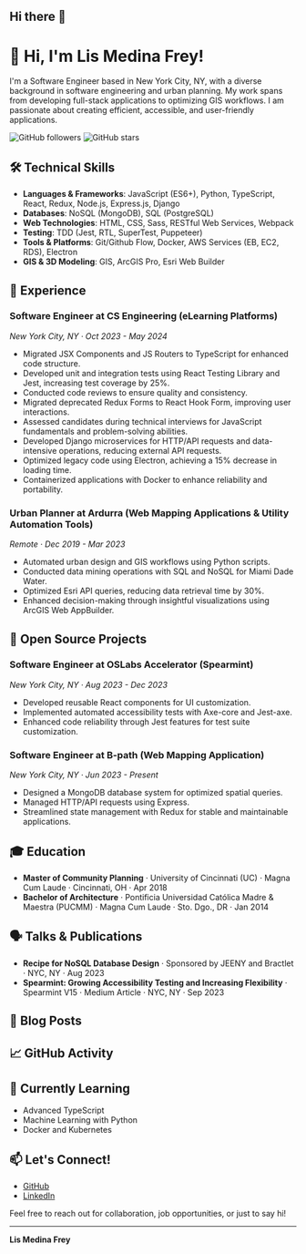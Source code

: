 ## Hi there 👋

<!--
**LisCMF/LisCMF** is a ✨ _special_ ✨ repository because its `README.md` (this file) appears on your GitHub profile.

Here are some ideas to get you started:

- 🔭 I’m currently working on ...
- 🌱 I’m currently learning ...
- 👯 I’m looking to collaborate on ...
- 🤔 I’m looking for help with ...
- 💬 Ask me about ...
- 📫 How to reach me: ...
- 😄 Pronouns: ...
- ⚡ Fun fact: ...
-->

# 👋 Hi, I'm Lis Medina Frey!

I'm a Software Engineer based in New York City, NY, with a diverse background in software engineering and urban planning. My work spans from developing full-stack applications to optimizing GIS workflows. I am passionate about creating efficient, accessible, and user-friendly applications.

![GitHub followers](https://img.shields.io/github/followers/LisCMF?style=social)
![GitHub stars](https://img.shields.io/github/stars/LisCMF?style=social)


## 🛠️ Technical Skills

- **Languages & Frameworks**: JavaScript (ES6+), Python, TypeScript, React, Redux, Node.js, Express.js, Django
- **Databases**: NoSQL (MongoDB), SQL (PostgreSQL)
- **Web Technologies**: HTML, CSS, Sass, RESTful Web Services, Webpack
- **Testing**: TDD (Jest, RTL, SuperTest, Puppeteer)
- **Tools & Platforms**: Git/Github Flow, Docker, AWS Services (EB, EC2, RDS), Electron
- **GIS & 3D Modeling**: GIS, ArcGIS Pro, Esri Web Builder

## 🔬 Experience

### Software Engineer at CS Engineering (eLearning Platforms)
*New York City, NY · Oct 2023 - May 2024*

- Migrated JSX Components and JS Routers to TypeScript for enhanced code structure.
- Developed unit and integration tests using React Testing Library and Jest, increasing test coverage by 25%.
- Conducted code reviews to ensure quality and consistency.
- Migrated deprecated Redux Forms to React Hook Form, improving user interactions.
- Assessed candidates during technical interviews for JavaScript fundamentals and problem-solving abilities.
- Developed Django microservices for HTTP/API requests and data-intensive operations, reducing external API requests.
- Optimized legacy code using Electron, achieving a 15% decrease in loading time.
- Containerized applications with Docker to enhance reliability and portability.

### Urban Planner at Ardurra (Web Mapping Applications & Utility Automation Tools)
*Remote · Dec 2019 - Mar 2023*

- Automated urban design and GIS workflows using Python scripts.
- Conducted data mining operations with SQL and NoSQL for Miami Dade Water.
- Optimized Esri API queries, reducing data retrieval time by 30%.
- Enhanced decision-making through insightful visualizations using ArcGIS Web AppBuilder.

## 📂 Open Source Projects

### Software Engineer at OSLabs Accelerator (Spearmint)
*New York City, NY · Aug 2023 - Dec 2023*

- Developed reusable React components for UI customization.
- Implemented automated accessibility tests with Axe-core and Jest-axe.
- Enhanced code reliability through Jest features for test suite customization.

### Software Engineer at B-path (Web Mapping Application)
*New York City, NY · Jun 2023 - Present*

- Designed a MongoDB database system for optimized spatial queries.
- Managed HTTP/API requests using Express.
- Streamlined state management with Redux for stable and maintainable applications.

## 🎓 Education

- **Master of Community Planning** · University of Cincinnati (UC) · Magna Cum Laude · Cincinnati, OH · Apr 2018
- **Bachelor of Architecture** · Pontificia Universidad Católica Madre & Maestra (PUCMM) · Magna Cum Laude · Sto. Dgo., DR · Jan 2014

## 🗣️ Talks & Publications

- **Recipe for NoSQL Database Design** · Sponsored by JEENY and Bractlet · NYC, NY · Aug 2023
- **Spearmint: Growing Accessibility Testing and Increasing Flexibility** · Spearmint V15 · Medium Article · NYC, NY · Sep 2023

## 📝 Blog Posts
<!-- BLOG-POST-LIST:START -->
<!-- BLOG-POST-LIST:END -->

## 📈 GitHub Activity
<!--START_SECTION:activity-->
<!--END_SECTION:activity-->

## 🌱 Currently Learning
- Advanced TypeScript
- Machine Learning with Python
- Docker and Kubernetes

## 📫 Let's Connect!

- [GitHub](https://github.com/LisCMF)
- [LinkedIn](https://linkedin.com/in/LisMedina)

Feel free to reach out for collaboration, job opportunities, or just to say hi!

---

**Lis Medina Frey**

